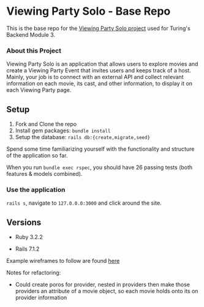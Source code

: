 # Viewing Party Solo - Base Repo

This is the base repo for the [Viewing Party Solo project](https://backend.turing.edu/module3/projects/viewing_party_solo) used for Turing's Backend Module 3.

### About this Project

Viewing Party Solo is an application that allows users to explore movies and create a Viewing Party Event that invites users and keeps track of a host. Mainly, your job is to connect with an external API and collect relevant information on each movie, its cast, and other information, to display it on each Viewing Party page. 

## Setup

1. Fork and Clone the repo
2. Install gem packages: `bundle install`
3. Setup the database: `rails db:{create,migrate,seed}`

Spend some time familiarizing yourself with the functionality and structure of the application so far. 

When you run `bundle exec rspec`, you should have 26 passing tests (both features & models combined). 

### Use the application
`rails s`, navigate to `127.0.0.0:3000` and click around the site. 


## Versions

- Ruby 3.2.2

- Rails 7.1.2

Example wireframes to follow are found [here](https://backend.turing.edu/module3/projects/viewing_party_solo/wireframes)


Notes for refactoring:
  - Could create poros for provider, nested in providers then make those providers an attribute of a movie object, so each movie holds onto its on provider information